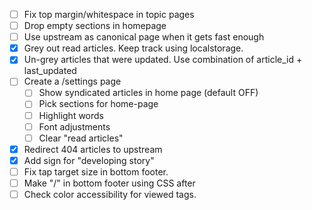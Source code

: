 - [ ] Fix top margin/whitespace in topic pages
- [ ] Drop empty sections in homepage
- [ ] Use upstream as canonical page when it gets fast enough
- [x] Grey out read articles. Keep track using localstorage.
- [x] Un-grey articles that were updated. Use combination of article_id + last_updated
- [ ] Create a /settings page
	- [ ] Show syndicated articles in home page (default OFF)
	- [ ] Pick sections for home-page
	- [ ] Highlight words
	- [ ] Font adjustments
	- [ ] Clear "read articles"
- [x] Redirect 404 articles to upstream
- [x] Add sign for "developing story"
- [ ] Fix tap target size in bottom footer.
- [ ] Make "/" in bottom footer using CSS after
- [ ] Check color accessibility for viewed tags.